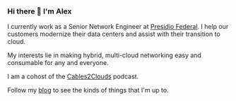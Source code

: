 ### Hi there 👋 I'm Alex

I currently work as a Senior Network Engineer at [Presidio Federal](https://presidiofederal.com). I help our customers modernize their data centers and assist with their transition to cloud.

My interests lie in making hybrid, multi-cloud networking easy and consumable for any and everyone.

I am a cohost of the [Cables2Clouds](https://www.cables2clouds.com) podcast.

Follow my [blog](https://bumpsinthewire.com) to see the kinds of things that I'm up to.
